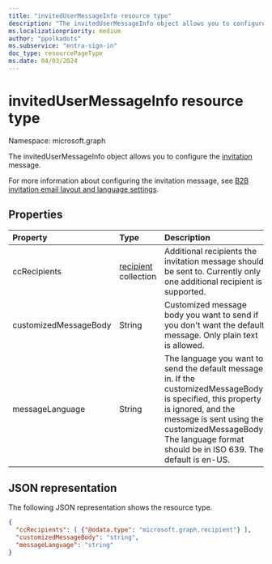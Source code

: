 ```yaml
---
title: "invitedUserMessageInfo resource type"
description: "The invitedUserMessageInfo object allows you to configure the invitation message."
ms.localizationpriority: medium
author: "ppolkadots"
ms.subservice: "entra-sign-in"
doc_type: resourcePageType
ms.date: 04/03/2024
---
```


# invitedUserMessageInfo resource type

Namespace: microsoft.graph

The invitedUserMessageInfo object allows you to configure the [invitation](invitation.md) message.

For more information about configuring the invitation message, see [B2B invitation email layout and language settings](/entra/external-id/invitation-email-elements).


## Properties
| Property	   | Type	|Description|
|:---------------|:--------|:----------|
|ccRecipients|[recipient](recipient.md) collection|Additional recipients the invitation message should be sent to. Currently only one additional recipient is supported.|
|customizedMessageBody|String|Customized message body you want to send if you don't want the default message. Only plain text is allowed.|
|messageLanguage|String|The language you want to send the default message in. If the customizedMessageBody is specified, this property is ignored, and the message is sent using the customizedMessageBody. The language format should be in ISO 639. The default is en-US.|

## JSON representation
The following JSON representation shows the resource type.

<!-- {"blockType": "resource", "@odata.type": "microsoft.graph.invitedUserMessageInfo"} -->
```json
{
  "ccRecipients": [ {"@odata.type": "microsoft.graph.recipient"} ],
  "customizedMessageBody": "string",
  "messageLanguage": "string"
}
```

<!-- uuid: 8fcb5dbc-d5aa-4681-8e31-b001d5168d79
2016-22-25 14:57:30 UTC -->
<!-- {
  "type": "#page.annotation",
  "description": "invitedUserMessageInfo resource",
  "keywords": "",
  "section": "documentation",
  "tocPath": ""
}-->

